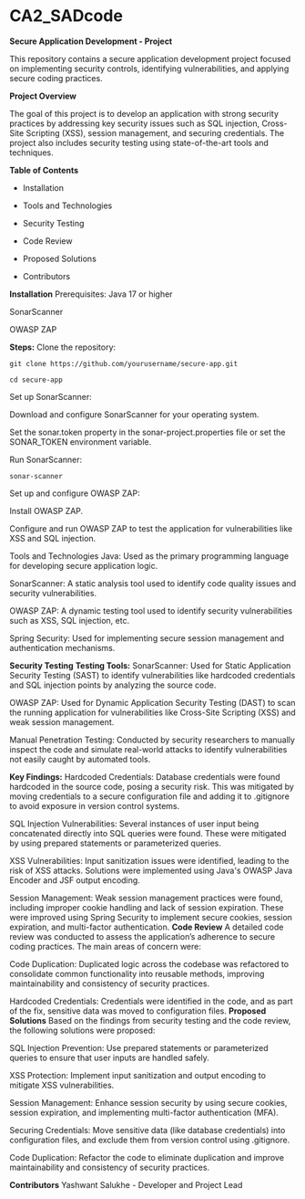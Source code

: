 # CA2_SADcode
**Secure Application Development - Project**

This repository contains a secure application development project focused on implementing security controls, identifying vulnerabilities, and applying secure coding practices.

**Project Overview**

The goal of this project is to develop an application with strong security practices by addressing key security issues such as SQL injection, Cross-Site Scripting (XSS), session management, and securing credentials. The project also includes security testing using state-of-the-art tools and techniques.

**Table of Contents**
- Installation

- Tools and Technologies

- Security Testing

- Code Review

- Proposed Solutions

- Contributors

**Installation**
Prerequisites:
Java 17 or higher

SonarScanner

OWASP ZAP

**Steps:**
Clone the repository: 

    git clone https://github.com/yourusername/secure-app.git
    
    cd secure-app

Set up SonarScanner:

Download and configure SonarScanner for your operating system.

Set the sonar.token property in the sonar-project.properties file or set the SONAR_TOKEN environment variable.

Run SonarScanner:

    sonar-scanner

Set up and configure OWASP ZAP:

Install OWASP ZAP.

Configure and run OWASP ZAP to test the application for vulnerabilities like XSS and SQL injection.

Tools and Technologies
Java: Used as the primary programming language for developing secure application logic.

SonarScanner: A static analysis tool used to identify code quality issues and security vulnerabilities.

OWASP ZAP: A dynamic testing tool used to identify security vulnerabilities such as XSS, SQL injection, etc.

Spring Security: Used for implementing secure session management and authentication mechanisms.

**Security Testing**
**Testing Tools:**
SonarScanner: Used for Static Application Security Testing (SAST) to identify vulnerabilities like hardcoded credentials and SQL injection points by analyzing the source code.

OWASP ZAP: Used for Dynamic Application Security Testing (DAST) to scan the running application for vulnerabilities like Cross-Site Scripting (XSS) and weak session management.

Manual Penetration Testing: Conducted by security researchers to manually inspect the code and simulate real-world attacks to identify vulnerabilities not easily caught by automated tools.

**Key Findings:**
Hardcoded Credentials: Database credentials were found hardcoded in the source code, posing a security risk. This was mitigated by moving credentials to a secure configuration file and adding it to .gitignore to avoid exposure in version control systems.

SQL Injection Vulnerabilities: Several instances of user input being concatenated directly into SQL queries were found. These were mitigated by using prepared statements or parameterized queries.

XSS Vulnerabilities: Input sanitization issues were identified, leading to the risk of XSS attacks. Solutions were implemented using Java's OWASP Java Encoder and JSF output encoding.

Session Management: Weak session management practices were found, including improper cookie handling and lack of session expiration. These were improved using Spring Security to implement secure cookies, session expiration, and multi-factor authentication.
**Code Review**
A detailed code review was conducted to assess the application’s adherence to secure coding practices. The main areas of concern were:

Code Duplication: Duplicated logic across the codebase was refactored to consolidate common functionality into reusable methods, improving maintainability and consistency of security practices.

Hardcoded Credentials: Credentials were identified in the code, and as part of the fix, sensitive data was moved to configuration files.
**Proposed Solutions**
Based on the findings from security testing and the code review, the following solutions were proposed:

SQL Injection Prevention: Use prepared statements or parameterized queries to ensure that user inputs are handled safely.

XSS Protection: Implement input sanitization and output encoding to mitigate XSS vulnerabilities.

Session Management: Enhance session security by using secure cookies, session expiration, and implementing multi-factor authentication (MFA).

Securing Credentials: Move sensitive data (like database credentials) into configuration files, and exclude them from version control using .gitignore.

Code Duplication: Refactor the code to eliminate duplication and improve maintainability and consistency of security practices.

**Contributors**
Yashwant Salukhe - Developer and Project Lead
